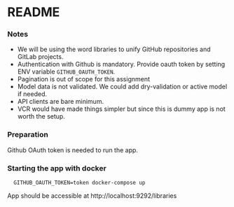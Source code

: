 # README

### Notes

* We will be using the word libraries to unify GitHub repositories and GitLab projects.
* Authentication with Github is mandatory. Provide oauth token by setting ENV variable `GITHUB_OAUTH_TOKEN`.
* Pagination is out of scope for this assignment
* Model data is not validated. We could add dry-validation or active model if needed.
* API clients are bare minimum.
* VCR would have made things simpler but since this is dummy app is not worth the setup.

### Preparation

Github OAuth token is needed to run the app.

### Starting the app with docker

```
  GITHUB_OAUTH_TOKEN=token docker-compose up
```

App should be accessible at http://localhost:9292/libraries
